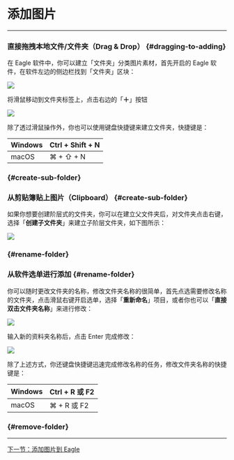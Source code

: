 # 添加图片

---

### 直接拖拽本地文件/文件夹（Drag & Drop） {#dragging-to-adding}

在 Eagle 软件中，你可以建立「文件夹」分类图片素材，首先开启的 Eagle 软件，在软件左边的侧边栏找到「文件夹」区块：

![](http://via.placeholder.com/350x150)

将滑鼠移动到文件夹标签上，点击右边的「**＋**」按钮

![](http://via.placeholder.com/350x150)

除了透过滑鼠操作外，你也可以使用键盘快捷键来建立文件夹，快捷键是：

| Windows | Ctrl + Shift + N |
| :--- | :--- |
| macOS | ⌘ + ⇧ + N |

###  {#create-sub-folder}

### 从剪贴簿贴上图片（Clipboard） {#create-sub-folder}

如果你想要创建阶层式的文件夹，你可以在建立父文件夹后，对文件夹点击右键，选择「**创建子文件夹**」来建立子阶层文件夹，如下图所示：

![](http://via.placeholder.com/350x150)

###  {#rename-folder}

### 从软件选单进行添加 {#rename-folder}

你可以随时更改文件夹的名称，修改文件夹名称的很简单，首先点选需要修改名称的文件夹，点击滑鼠右键开启选单，选择「**重新命名**」项目，或者你也可以「**直接双击文件夹名称**」来进行修改：

![](http://via.placeholder.com/350x150)

输入新的资料夹名称后，点击 Enter 完成修改：

![](http://via.placeholder.com/350x150)

除了上述方式，你还键盘快捷键迅速完成修改名称的任务，修改文件夹名称的快捷键是：

| Windows | Ctrl + R 或 F2 |
| :--- | :--- |
| macOS | ⌘ + R 或 F2 |

###  {#remove-folder}

---

[下一节：添加图片到 Eagle](/add-images.md)

